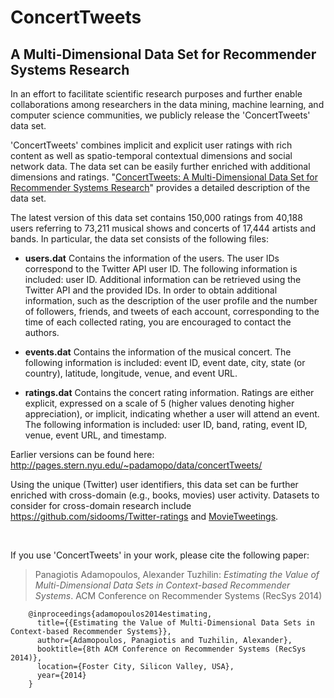 ConcertTweets
=============

## A Multi-Dimensional Data Set for Recommender Systems Research


In an effort to facilitate scientific research purposes and further enable collaborations among researchers in the data mining, machine learning, and computer science communities, we publicly release the 'ConcertTweets' data set. 

'ConcertTweets' combines implicit and explicit user ratings with rich content as well as spatio-temporal contextual dimensions and social network data. The data set can be easily further enriched with additional dimensions and ratings. "<a href="http://pages.stern.nyu.edu/~padamopo/data/ConcertTweets.pdf" target="_blank">ConcertTweets: A Multi-Dimensional Data Set for Recommender Systems Research</a>" provides a detailed description of the data set. 

The latest version of this data set contains 150,000 ratings from 40,188 users referring to 73,211 musical shows and concerts of 17,444 artists and bands. In particular, the data set consists of the following files:
  - **users.dat** Contains the information of the users. The user IDs correspond to the Twitter API user ID. The following information is included: user ID. Additional information can be retrieved using the Twitter API and the provided IDs. 
  In order to obtain additional information, such as the description of the user profile and the number of followers, friends, and tweets of each account, corresponding to the time of each collected rating, you are encouraged to contact the authors.
  
  - **events.dat** Contains the information of the musical concert. The following information is included: event ID, event date, city, state (or country), latitude, longitude, venue, and event URL.
  
  - **ratings.dat** Contains the concert rating information. Ratings are either explicit, expressed on a scale of 5 (higher values denoting higher appreciation), or implicit, indicating whether a user will attend an event. The following information is included: user ID, band, rating, event ID, venue, event URL, and timestamp.





Earlier versions can be found here: http://pages.stern.nyu.edu/~padamopo/data/concertTweets/ 

Using the unique (Twitter) user identifiers, this data set can be further enriched with cross-domain (e.g., books, movies) user activity. Datasets to consider for cross-domain research include https://github.com/sidooms/Twitter-ratings and <a href="https://github.com/sidooms/MovieTweetings" target="_blank"> MovieTweetings</a>.
 
<br/>

If you use 'ConcertTweets' in your work, please cite the following paper: 

> Panagiotis Adamopoulos, Alexander Tuzhilin: *Estimating the Value of Multi-Dimensional Data Sets in Context-based Recommender Systems*. ACM Conference on Recommender Systems (RecSys 2014)

		@inproceedings{adamopoulos2014estimating,
		  title={{Estimating the Value of Multi-Dimensional Data Sets in Context-based Recommender Systems}},
		  author={Adamopoulos, Panagiotis and Tuzhilin, Alexander},
		  booktitle={8th ACM Conference on Recommender Systems (RecSys 2014)},
		  location={Foster City, Silicon Valley, USA},
		  year={2014}
		}

